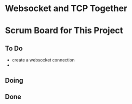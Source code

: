 # Websocket and TCP Together


# Scrum Board for This Project


## To Do
- create a websocket connection
- 

## Doing



## Done
